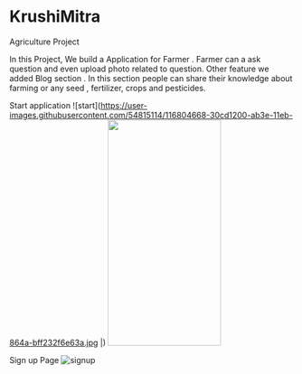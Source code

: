 # KrushiMitra
Agriculture Project 


In this Project, We build a Application for Farmer . Farmer can  a ask question and even upload photo related to  question. Other feature we added Blog section . In this section people can share their knowledge about farming or any  seed , fertilizer, crops and pesticides.

Start application
![start](https://user-images.githubusercontent.com/54815114/116804668-30cd1200-ab3e-11eb-864a-bff232f6e63a.jpg |)
<img src="https://user-images.githubusercontent.com/54815114/116804668-30cd1200-ab3e-11eb-864a-bff232f6e63a.jpg"  width="200" height="400" />

Sign up Page
![signup](https://user-images.githubusercontent.com/54815114/116804687-51956780-ab3e-11eb-8aa4-95fcf32f18a9.jpg)
